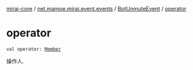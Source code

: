 [mirai-core](../../index.md) / [net.mamoe.mirai.event.events](../index.md) / [BotUnmuteEvent](index.md) / [operator](./operator.md)

# operator

`val operator: `[`Member`](../../net.mamoe.mirai.contact/-member/index.md)

操作人.

